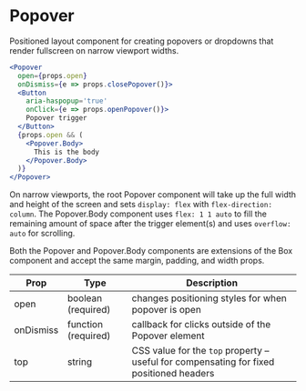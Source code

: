 
# Popover

Positioned layout component for creating popovers or dropdowns that render fullscreen on narrow viewport widths.

```jsx
<Popover
  open={props.open}
  onDismiss={e => props.closePopover()}>
  <Button
    aria-haspopup='true'
    onClick={e => props.openPopover()}>
    Popover trigger
  </Button>
  {props.open && (
    <Popover.Body>
      This is the body
    </Popover.Body>
  )}
</Popover>
```

On narrow viewports, the root Popover component will take up the full width and height of the screen
and sets `display: flex` with `flex-direction: column`.
The Popover.Body component uses `flex: 1 1 auto` to fill the remaining amount of space after the trigger element(s)
and uses `overflow: auto` for scrolling.


Both the Popover and Popover.Body components are extensions of the Box component
and accept the same margin, padding, and width props.

Prop | Type | Description
---|---|---
open | boolean (required) | changes positioning styles for when popover is open
onDismiss | function (required) | callback for clicks outside of the Popover element
top | string | CSS value for the `top` property – useful for compensating for fixed positioned headers

